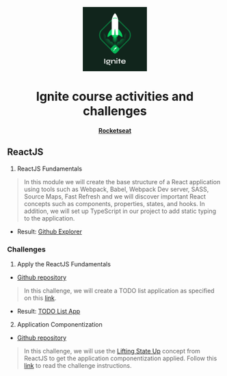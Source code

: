 <div align="center">
  <img src="assets/ignite.png" width="150px" />
</div>
<h1 align="center">Ignite course activities and challenges</h1>
<h4 align="center"><a href="https://www.rocketseat.com.br/" target="_blank">Rocketseat</a></h4>

## ReactJS

1. ReactJS Fundamentals

> In this module we will create the base structure of a React application using tools such as Webpack, Babel, Webpack Dev server, SASS, Source Maps, Fast Refresh and we will discover important React concepts such as components, properties, states, and hooks. In addition, we will set up TypeScript in our project to add static typing to the application.

* Result: [Github Explorer](https://ignite-github-explorer.vercel.app/)

### Challenges

1. Apply the ReactJS Fundamentals

* [Github repository](https://github.com/rmmarquini/ignite-react-fundamentals)

> In this challenge, we will create a TODO list application as specified on this [link](https://www.notion.so/Desafio-01-Conceitos-do-React-51e4099a6e2f4d4bae94f9fe75bb769d).

* Result: [TODO List App](https://ignite-react-fundamentals.vercel.app/)

2. Application Componentization

* [Github repository](https://github.com/rmmarquini/ignite-app-componentization)

> In this challenge, we will use the [Lifting State Up](https://reactjs.org/docs/lifting-state-up.html) concept from ReactJS to get the application componentization applied. Follow this [link](https://www.notion.so/Desafio-02-Componentizando-a-aplica-o-b9f0f025c95b437699d0c3115f55b0f1) to read the challenge instructions.

